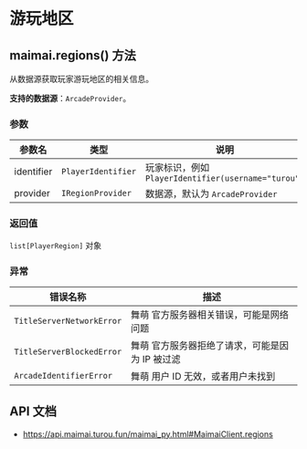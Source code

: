 # 游玩地区

## maimai.regions() 方法

从数据源获取玩家游玩地区的相关信息。

**支持的数据源**：`ArcadeProvider`。

### 参数

| 参数名     | 类型               | 说明                                               |
|------------|--------------------|--------------------------------------------------|
| identifier | `PlayerIdentifier` | 玩家标识，例如 `PlayerIdentifier(username="turou")` |
| provider   | `IRegionProvider`  | 数据源，默认为 `ArcadeProvider`                     |

### 返回值

`list[PlayerRegion]` 对象

### 异常

| 错误名称                  | 描述                                           |
|---------------------------|----------------------------------------------|
| `TitleServerNetworkError` | 舞萌 官方服务器相关错误，可能是网络问题         |
| `TitleServerBlockedError` | 舞萌 官方服务器拒绝了请求，可能是因为 IP 被过滤 |
| `ArcadeIdentifierError`   | 舞萌 用户 ID 无效，或者用户未找到               |

## API 文档

- https://api.maimai.turou.fun/maimai_py.html#MaimaiClient.regions